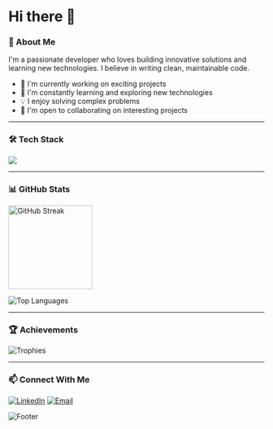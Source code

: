 <h1>Hi there 👋</h1>

### 🚀 About Me

I'm a passionate developer who loves building innovative solutions and learning new technologies. I believe in writing clean, maintainable code.

- 🔭 I'm currently working on exciting projects
- 🌱 I'm constantly learning and exploring new technologies
- 💡 I enjoy solving complex problems
- 🤝 I'm open to collaborating on interesting projects

---

### 🛠️ Tech Stack

<p>
  <img src="https://skillicons.dev/icons?i=js,ts,html,css,react,nodejs,postgres,nextjs,tailwind,sass,docker,git,github,vscode,neovim,vercel&perline=8" />
</p>

---

### 📊 GitHub Stats

<p>
  <img src="https://github-readme-streak-stats.herokuapp.com/?user=khapham7165&theme=dark&hide_border=true" alt="GitHub Streak" height="165">
</p>

<p>
  <img src="https://github-readme-stats.vercel.app/api/top-langs/?username=khapham7165&theme=dark&hide_border=true" alt="Top Languages">
</p>

---

### 🏆 Achievements

<p>
  <img src="https://github-profile-trophy.vercel.app/?username=khapham7165&theme=dark&no-frame=true&no-bg=true&row=1&column=7" alt="Trophies">
</p>

---

### 📫 Connect With Me

<p>
  <a href="https://linkedin.com/in/khapk"><img src="https://img.shields.io/badge/LinkedIn-0077B5?style=for-the-badge&logo=linkedin&logoColor=white" alt="LinkedIn"></a>
  <a href="mailto:khapham.7165+github@gmail.com"><img src="https://img.shields.io/badge/Email-D14836?style=for-the-badge&logo=gmail&logoColor=white" alt="Email"></a>
</p>

<p>
  <img src="https://capsule-render.vercel.app/api?type=waving&color=gradient&height=100&section=footer" alt="Footer">
</p>